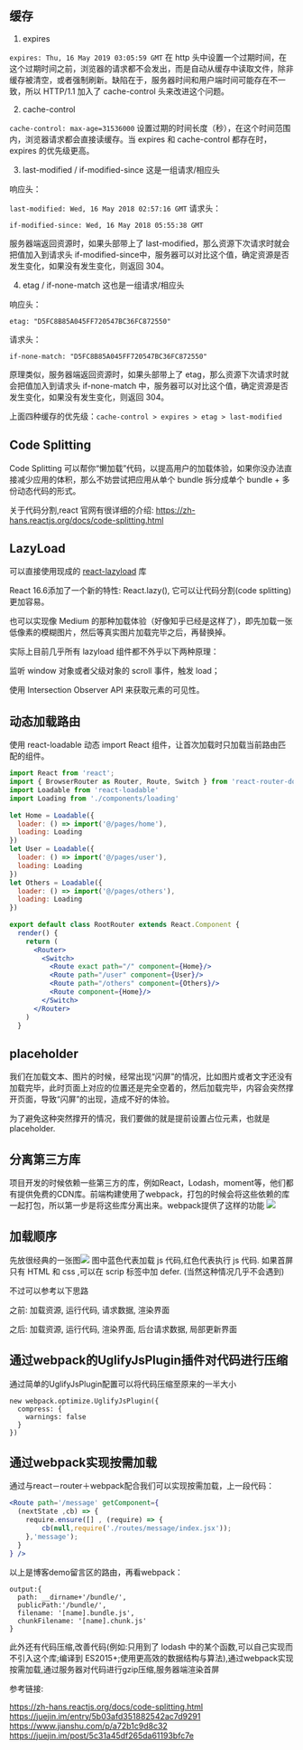 ## 缓存
1. expires

`expires: Thu, 16 May 2019 03:05:59 GMT`
在 http 头中设置一个过期时间，在这个过期时间之前，浏览器的请求都不会发出，而是自动从缓存中读取文件，除非缓存被清空，或者强制刷新。缺陷在于，服务器时间和用户端时间可能存在不一致，所以 HTTP/1.1 加入了 cache-control 头来改进这个问题。

2. cache-control

`cache-control: max-age=31536000`
设置过期的时间长度（秒），在这个时间范围内，浏览器请求都会直接读缓存。当 expires 和 cache-control 都存在时，expires 的优先级更高。

3. last-modified / if-modified-since
这是一组请求/相应头

响应头：

`last-modified: Wed, 16 May 2018 02:57:16 GMT`
请求头：

`if-modified-since: Wed, 16 May 2018 05:55:38 GMT`

服务器端返回资源时，如果头部带上了 last-modified，那么资源下次请求时就会把值加入到请求头 if-modified-since中，服务器可以对比这个值，确定资源是否发生变化，如果没有发生变化，则返回 304。

4. etag / if-none-match
这也是一组请求/相应头

响应头：

`etag: "D5FC8B85A045FF720547BC36FC872550"`

请求头：

`if-none-match: "D5FC8B85A045FF720547BC36FC872550"`

原理类似，服务器端返回资源时，如果头部带上了 etag，那么资源下次请求时就会把值加入到请求头 if-none-match 中，服务器可以对比这个值，确定资源是否发生变化，如果没有发生变化，则返回 304。

上面四种缓存的优先级：`cache-control > expires > etag > last-modified`

## Code Splitting
Code Splitting 可以帮你“懒加载”代码，以提高用户的加载体验，如果你没办法直接减少应用的体积，那么不妨尝试把应用从单个 bundle 拆分成单个 bundle + 多份动态代码的形式。

关于代码分割,react 官网有很详细的介绍: https://zh-hans.reactjs.org/docs/code-splitting.html
## LazyLoad

可以直接使用现成的 [react-lazyload](https://github.com/twobin/react-lazyload) 库

React 16.6添加了一个新的特性: React.lazy(), 它可以让代码分割(code splitting)更加容易。

也可以实现像 Medium 的那种加载体验（好像知乎已经是这样了），即先加载一张低像素的模糊图片，然后等真实图片加载完毕之后，再替换掉。

实际上目前几乎所有 lazyload 组件都不外乎以下两种原理：

监听 window 对象或者父级对象的 scroll 事件，触发 load；

使用 Intersection Observer API 来获取元素的可见性。

## 动态加载路由
使用 react-loadable 动态 import React 组件，让首次加载时只加载当前路由匹配的组件。

```jsx
import React from 'react';
import { BrowserRouter as Router, Route, Switch } from 'react-router-dom';
import Loadable from 'react-loadable'
import Loading from './components/loading'
 
let Home = Loadable({
  loader: () => import('@/pages/home'),
  loading: Loading
})
let User = Loadable({
  loader: () => import('@/pages/user'),
  loading: Loading
})
let Others = Loadable({
  loader: () => import('@/pages/others'),
  loading: Loading
})
 
export default class RootRouter extends React.Component {
  render() {
    return (
      <Router>
        <Switch>
          <Route exact path="/" component={Home}/>
          <Route path="/user" component={User}/>
          <Route path="/others" component={Others}/>
          <Route component={Home}/>
        </Switch>
      </Router>
    )
  }
```


## placeholder
我们在加载文本、图片的时候，经常出现“闪屏”的情况，比如图片或者文字还没有加载完毕，此时页面上对应的位置还是完全空着的，然后加载完毕，内容会突然撑开页面，导致“闪屏”的出现，造成不好的体验。

为了避免这种突然撑开的情况，我们要做的就是提前设置占位元素，也就是 placeholder.

## 分离第三方库
项目开发的时候依赖一些第三方的库，例如React，Lodash，moment等，他们都有提供免费的CDN库。前端构建使用了webpack，打包的时候会将这些依赖的库一起打包，所以第一步是将这些库分离出来。webpack提供了这样的功能
![](https://pic2.zhimg.com/80/v2-e0d04b5772aef06f74e5383bf18109d5_hd.png)


## 加载顺序
先放很经典的一张图![](https://pic2.zhimg.com/80/v2-244a0c3246f534e96ce88124e3978261_hd.jpg)
图中蓝色代表加载 js 代码,红色代表执行 js 代码.
如果首屏只有 HTML 和 css ,可以在 scrip 标签中加 defer. (当然这种情况几乎不会遇到)

不过可以参考以下思路

之前: 加载资源, 运行代码, 请求数据, 渲染界面

之后: 加载资源, 运行代码, 渲染界面, 后台请求数据, 局部更新界面

## 通过webpack的UglifyJsPlugin插件对代码进行压缩
通过简单的UglifyJsPlugin配置可以将代码压缩至原来的一半大小
```
new webpack.optimize.UglifyJsPlugin({
  compress: {
    warnings: false
  }
})
```
## 通过webpack实现按需加载
通过与react－router＋webpack配合我们可以实现按需加载，上一段代码：
```jsx
<Route path='/message' getComponent={
  (nextState ,cb) => {
    require.ensure([] , (require) => {
        cb(null,require('./routes/message/index.jsx'));
    },'message');
  }
} />
```
以上是博客demo留言区的路由，再看webpack：
```
output:{
  path: __dirname+'/bundle/',
  publicPath:'/bundle/',
  filename: '[name].bundle.js',
  chunkFilename: '[name].chunk.js'
}
```



此外还有代码压缩,改善代码(例如:只用到了 lodash 中的某个函数,可以自己实现而不引入这个库;编译到 ES2015+;使用更高效的数据结构与算法),通过webpack实现按需加载,通过服务器对代码进行gzip压缩,服务器端渲染首屏

参考链接:

https://zh-hans.reactjs.org/docs/code-splitting.html
https://juejin.im/entry/5b03afd351882542ac7d9291
https://www.jianshu.com/p/a72b1c9d8c32
https://juejin.im/post/5c31a45df265da61193bfc7e